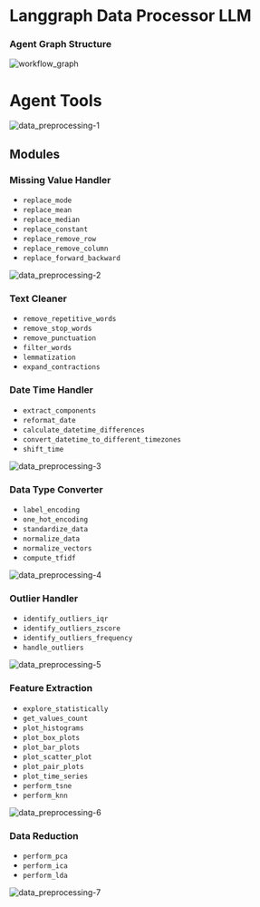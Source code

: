 # Langgraph Data Processor LLM

### Agent Graph Structure
![workflow_graph](https://github.com/user-attachments/assets/8ec2cf89-fbcd-4c2c-bd40-c5e4db4a08a3)


# Agent Tools
![data_preprocessing-1](https://github.com/user-attachments/assets/37be3fc1-d022-422b-81ea-eaa707ae6280)


## Modules


### Missing Value Handler
- `replace_mode`
- `replace_mean`
- `replace_median`
- `replace_constant`
- `replace_remove_row`
- `replace_remove_column`
- `replace_forward_backward`


![data_preprocessing-2](https://github.com/user-attachments/assets/00fb5611-610d-40b6-aa36-aab3ec93b5cd)


### Text Cleaner
- `remove_repetitive_words`
- `remove_stop_words`
- `remove_punctuation`
- `filter_words`
- `lemmatization`
- `expand_contractions`


### Date Time Handler
- `extract_components`
- `reformat_date`
- `calculate_datetime_differences`
- `convert_datetime_to_different_timezones`
- `shift_time`


![data_preprocessing-3](https://github.com/user-attachments/assets/34f971fa-8835-495d-9717-7f10231d1990)


### Data Type Converter
- `label_encoding`
- `one_hot_encoding`
- `standardize_data`
- `normalize_data`
- `normalize_vectors`
- `compute_tfidf`


![data_preprocessing-4](https://github.com/user-attachments/assets/92b883ca-47a8-4578-9bd0-51c494f0e068)


### Outlier Handler
- `identify_outliers_iqr`
- `identify_outliers_zscore`
- `identify_outliers_frequency`
- `handle_outliers`


![data_preprocessing-5](https://github.com/user-attachments/assets/3dc35c16-774d-49fe-a7a9-74d857427b8a)


### Feature Extraction
- `explore_statistically`
- `get_values_count`
- `plot_histograms`
- `plot_box_plots`
- `plot_bar_plots`
- `plot_scatter_plot`
- `plot_pair_plots`
- `plot_time_series`
- `perform_tsne`
- `perform_knn`


![data_preprocessing-6](https://github.com/user-attachments/assets/89c7af2d-5c6d-467e-b905-333f1acd138f)


### Data Reduction
- `perform_pca`
- `perform_ica`
- `perform_lda`

![data_preprocessing-7](https://github.com/user-attachments/assets/67d05464-1df8-4cbe-b37a-bd2738076390)


